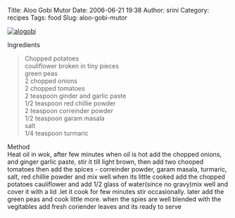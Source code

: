 Title: Aloo Gobi Mutor
Date: 2006-06-21 19:38
Author: srini
Category: recipes
Tags: food
Slug: aloo-gobi-mutor

[![alogobi]({filename}/wp-content/uploads/2006/06/alogobi.jpg "alogobi")]({filename}/wp-content/uploads/2009/11/alogobi.jpg)

Ingredients

> Chopped potatoes  
>  couliflower broken in tiny pieces  
>  green peas  
>  2 chopped onions  
>  2 chopped tomatoes  
>  2 teaspoon ginder and garlic paste  
>  1/2 teaspoon red chillie powder  
>  2 teaspoon correinder powder  
>  1/2 teaspoon garam masala  
>  salt  
>  1/4 teaspoon turmaric

Method  
Heat oil in wok, after few minutes when oil is hot add the chopped
onions, and ginger garlic paste, stir it till light brown, then add two
chooped tomatoes then add the spices - correinder powder, garam masala,
turmaric, salt, red chillie powder and mix well.when its little cooked
add the chopped potatoes cauliflower and add 1/2 glass of water(since no
gravy)mix well and cover it with a lid .let it cook for few minutes stir
occasionally. later add the green peas and cook little more. when the
spies are well blended with the vegitables add fresh coriender leaves
and its ready to serve
